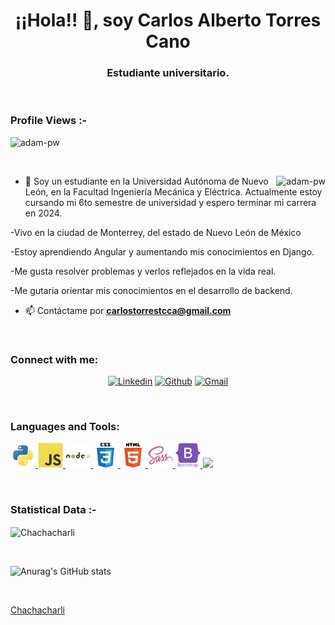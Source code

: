 <h1 align="center">¡¡Hola!! 👋, soy Carlos Alberto Torres Cano</h1>
<h3 align="center">Estudiante universitario.</h3>

<br>

<p align="right"> <h3>Profile Views :-</h3> <img src="https://komarev.com/ghpvc/?username=Chachacharli-pw&label=Profile%20views&color=0e75b6&style=flat"
    alt="adam-pw" /> 
  </p>

<br>

<p><img align="right" src="https://github.com/Adam-pw/Adam-pw/blob/main/animation_500_kxa883sd.gif" alt="adam-pw" /></p>


- 🌱 Soy un estudiante en la Universidad Autónoma de Nuevo León, en la Facultad Ingeniería Mecánica y Eléctrica. Actualmente estoy cursando mi 6to semestre de universidad y espero terminar mi carrera en 2024.

-Vivo en la ciudad de Monterrey, del estado de Nuevo León de México 

-Estoy aprendiendo Angular y aumentando mis conocimientos en Django.

-Me gusta resolver problemas y verlos reflejados en la vida real.

-Me gutaria orientar mis conocimientos en el desarrollo de backend.

- 📫 Contáctame por  **carlostorrestcca@gmail.com**



<br>

<h3 align="left">Connect with me:</h3>
<p align="center">
  <a href="--"><img alt="Linkedin" title="Carlos Torres Linkedin" src="https://img.shields.io/badge/LinkedIn-0077B5?style=for-the-badge&logo=linkedin&logoColor=white"></a>
  <a href="https://github.com/Chachacharli"><img alt="Github" title="Carlos Torres GitHub" src="https://img.shields.io/badge/GitHub-100000?style=for-the-badge&logo=github&logoColor=white"></a>
  <a href="carlostorrestcca@gmail.com"><img alt="Gmail" title="Carlos Torres Gmail" src="https://img.shields.io/badge/Gmail-D14836?style=for-the-badge&logo=gmail&logoColor=white"></a>
</p>

<br>

<h3 align="left">Languages and Tools:</h3>

<p align="left"> <a href="https://developer.android.com" target="_blank" rel="noreferrer">
       <img src="https://raw.githubusercontent.com/devicons/devicon/master/icons/python/python-original.svg" alt="python"
      width="40" height="40" /> </a> <a href="https://reactjs.org/" target="_blank" rel="noreferrer"> 
        <img
      src="https://raw.githubusercontent.com/devicons/devicon/master/icons/javascript/javascript-original.svg"
      alt="javascript" width="40" height="40" /> </a> <a href="https://kotlinlang.org" target="_blank" rel="noreferrer">
   <img
      src="https://raw.githubusercontent.com/devicons/devicon/master/icons/nodejs/nodejs-original-wordmark.svg"
      alt="nodejs" width="40" height="40" /> </a> <a href="https://pandas.pydata.org/" target="_blank" rel="noreferrer">
       <img
      src="https://raw.githubusercontent.com/devicons/devicon/master/icons/css3/css3-original-wordmark.svg" alt="css3"
      width="40" height="40" /> </a> <a href="https://www.w3.org/html/" target="_blank" rel="noreferrer"> <img
      src="https://raw.githubusercontent.com/devicons/devicon/master/icons/html5/html5-original-wordmark.svg"
      alt="html5" width="40" height="40" /> </a> <a href="https://www.adobe.com/in/products/illustrator.html"
    target="_blank" rel="noreferrer">
    <img
      src="https://raw.githubusercontent.com/devicons/devicon/master/icons/sass/sass-original.svg" alt="sass" width="40"
      height="40" /> 
    <img src="https://raw.githubusercontent.com/devicons/devicon/master/icons/bootstrap/bootstrap-plain-wordmark.svg"
      alt="bootstrap" width="40" height="40" /> </a> <a href="https://www.cprogramming.com/" target="_blank"
    rel="noreferrer">
    <img src="https://img.shields.io/badge/Django-092E20?style=for-the-badge&logo=django&logoColor=green" /> 
    </a>
  
 </p>
<br>

<h3>Statistical Data :-</h3>
<p><img align="center"
    src="https://github-readme-stats.vercel.app/api/top-langs?username=Chachacharli&show_icons=true&locale=en&bg_color=0d1117&text_color=ffffff&layout=compact"
    alt="Chachacharli" 
    bg_color=#808080/></p>

<br>



![Anurag's GitHub stats](https://github-readme-stats.vercel.app/api?username=Chachacharli&show_icons=true&theme=radical)

<p align="left"> <a href="https://twitter.com/" target="blank"><img
      src="https://img.shields.io/twitter/follow/?logo=twitter&style=for-the-badge" alt="" /></a> </p>

[Chachacharli](https://github.com/Chachacharli)
